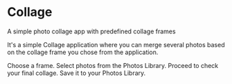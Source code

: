 # Collage
A simple photo collage app with predefined collage frames

It's a simple Collage application where you can merge several photos based on the collage frame you chose from the application.

Choose a frame.
Select photos from the Photos Library.
Proceed to check your final collage.
Save it to your Photos Library.
